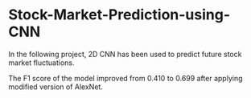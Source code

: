 # Stock-Market-Prediction-using-CNN
In the following project, 2D CNN has been used to predict future stock market fluctuations.

The F1 score of the model improved from 0.410 to 0.699 after applying modified version of AlexNet.
